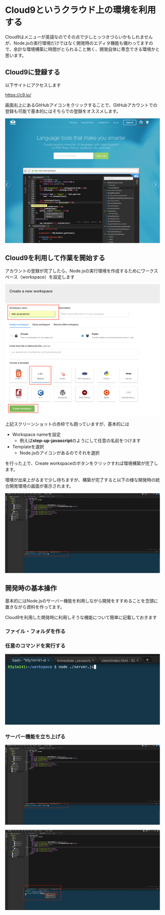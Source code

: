 # Cloud9というクラウド上の環境を利用する

Cloud9はメニューが英語なのでその点で少しとっつきづらいかもしれませんが、Node.jsの実行環境だけではなく開発時のエディタ機能も備わってますので、余計な環境構築に時間がとられること無く、開発自体に専念できる環境かと思います。

## Cloud9に登録する

以下サイトにアクセスします


https://c9.io/

画面右上にあるGitHubアイコンをクリックすることで、GitHubアカウントでの登録も可能で基本的にはそちらでの登録をオススメします。

![登録画面](images/cloud9_01.png)




## Cloud9を利用して作業を開始する

アカウントの登録が完了したら、Node.jsの実行環境を作成するためにワークスペース（workspace）を設定します


![登録画面](images/cloud9_02.png)

上記スクリーンショットの赤枠でも囲っていますが、基本的には

- Workspace nameを設定
  - 例えば**step-up-javascript**のようにして任意の名前をつけます
- Templateを選択
  - Node.jsのアイコンがあるのでそれを選択

を行った上で、Create workspaceのボタンをクリックすれば環境構築が完了します。

環境が出来上がるまで少し待ちますが、構築が完了すると以下の様な開発時の統合開発環境の画面が表示されます。

![IDE画面](images/cloud9_03.png)

## 開発時の基本操作

基本的にはNode.jsのサーバー機能を利用しながら開発をすすめることを念頭に置きながら資料を作ってます。

Cloud9を利用した開発時に利用しそうな機能について簡単に記載しておきます

### ファイル・フォルダを作る

### 任意のコマンドを実行する

![Cloud9のターミナル画面](images/cloud9_06.png)

### サーバー機能を立ち上げる

![登録画面](images/cloud9_04.png)

![登録画面](images/cloud9_05.png)


